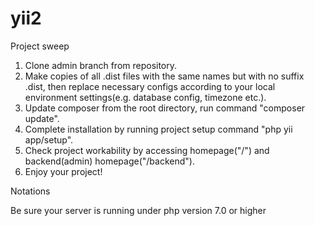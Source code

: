 # yii2
Project sweep
1. Clone admin branch from repository.
2. Make copies of all .dist files with the same names but with no suffix .dist, then replace necessary configs according to your local environment settings(e.g. database config, timezone etc.).
3. Update composer from the root directory, run command "composer update".
4. Complete installation by running project setup command "php yii app/setup".
5. Check project workability by accessing homepage("/") and backend(admin) homepage("/backend").
6. Enjoy your project!

Notations

Be sure your server is running under php version 7.0 or higher 

